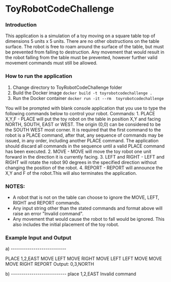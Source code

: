 # ToyRobotCodeChallenge

### Introduction
This application is a simulation of a toy moving on a square table top of dimensions 5 units x 5 units.
There are no other obstructions on the table surface. The robot is free to roam around the surface of the table, but must be prevented
from falling to destruction. Any movement that would result in the robot falling from the table must be prevented,
however further valid movement commands must still be allowed.

### How to run the application
1. Change directory to ToyRobotCodeChallenge folder
2. Build the Docker image ```docker build -t toyrobotcodechallenge .```
3. Run the Docker container ```docker run -it --rm  toyrobotcodechallenge```

 You will be prompted with blank console application that you use to type the following commands below to control your robot.
    Commands:
        1. PLACE X,Y,F
            - PLACE will put the toy robot on the table in position X,Y and facing NORTH, SOUTH, EAST or WEST. The origin (0,0)
            can be considered to be the SOUTH WEST most corner. It is required that the first command to the robot is a PLACE
            command, after that, any sequence of commands may be issued, in any order, including another PLACE command. The
            application should discard all commands in the sequence until a valid PLACE command has been executed.
        2. MOVE
            - MOVE will move the toy robot one unit forward in the direction it is currently facing.
        3. LEFT and RIGHT
            - LEFT and RIGHT will rotate the robot 90 degrees in the specified direction without changing the position of the robot.
        4. REPORT
            - REPORT will announce the X,Y and F of the robot.This will also terminates the application.


### NOTES:
 - A robot that is not on the table can choose to ignore the MOVE, LEFT, RIGHT and REPORT commands.
 - Any input string other than the stated commands and format above will raise an error "Invalid command".
 - Any movement that would cause the robot to fall would be ignored. This also includes the initial placement of the toy robot.


### Example Input and Output

a) ---------------------------

PLACE 1,2,EAST
MOVE
LEFT
MOVE
RIGHT
MOVE
LEFT
LEFT
MOVE
MOVE
MOVE
RIGHT
REPORT
Output: 0,3,NORTH

b) ---------------------------
place 1,2,EAST
Invalid command

